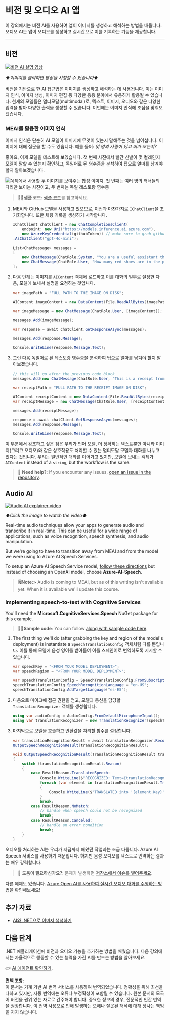 # 비전 및 오디오 AI 앱

이 강의에서는 비전 AI를 사용하여 앱이 이미지를 생성하고 해석하는 방법을 배웁니다. 오디오 AI는 앱이 오디오를 생성하고 실시간으로 이를 기록하는 기능을 제공합니다.

---

## 비전

[![비전 AI 설명 영상](https://img.youtube.com/vi/QXbASt1KXuw/0.jpg)](https://youtu.be/QXbASt1KXuw?feature=shared)

_⬆️이미지를 클릭하면 영상을 시청할 수 있습니다⬆️_

비전을 기반으로 한 AI 접근법은 이미지를 생성하고 해석하는 데 사용됩니다. 이는 이미지 인식, 이미지 생성, 이미지 편집 등 다양한 응용 분야에서 유용하게 활용될 수 있습니다. 현재의 모델들은 멀티모달(multimodal)로, 텍스트, 이미지, 오디오와 같은 다양한 입력을 받아 다양한 출력을 생성할 수 있습니다. 이번에는 이미지 인식에 초점을 맞춰보겠습니다.

### MEAI를 활용한 이미지 인식

이미지 인식은 단순히 AI 모델이 이미지에 무엇이 있는지 말해주는 것을 넘어섭니다. 이미지에 대해 질문을 할 수도 있습니다. 예를 들어: _몇 명의 사람이 있고 비가 오는지?_  

좋아요, 이제 모델을 테스트해 보겠습니다. 첫 번째 사진에서 빨간 신발이 몇 켤레인지 모델이 말할 수 있는지 확인하고, 독일어로 된 영수증을 분석하여 팁으로 얼마를 남겨야 할지 알아보겠습니다.

![예제에서 사용할 두 이미지를 보여주는 합성 이미지. 첫 번째는 여러 명의 러너들의 다리만 보이는 사진이고, 두 번째는 독일 레스토랑 영수증](../../../translated_images/example-visual-image.e2fc4ffa5f01b3d65bb9bd5d23eebf97513bf486b761209b28fea06b63a11f6c.ko.png)

> 🧑‍💻**샘플 코드**: [샘플 코드](../../../03-CoreGenerativeAITechniques/src/Vision-01MEAI-GitHubModels)를 참고하세요.

1. MEAI와 GitHub 모델을 사용하고 있으므로, 이전과 마찬가지로 `IChatClient`을 초기화합니다. 또한 채팅 기록을 생성하기 시작합니다.

    ```csharp
    IChatClient chatClient = new ChatCompletionsClient(
        endpoint: new Uri("https://models.inference.ai.azure.com"),
        new AzureKeyCredential(githubToken)) // make sure to grab githubToken from the secrets or environment
    .AsChatClient("gpt-4o-mini");

    List<ChatMessage> messages = 
    [
        new ChatMessage(ChatRole.System, "You are a useful assistant that describes images using a direct style."),
        new ChatMessage(ChatRole.User, "How many red shoes are in the photo?") // we'll start with the running photo
    ];
    ```

1. 다음 단계는 이미지를 `AIContent` 객체에 로드하고 이를 대화의 일부로 설정한 다음, 모델에 보내서 설명을 요청하는 것입니다.

    ```csharp
    var imagePath = "FULL PATH TO THE IMAGE ON DISK";

    AIContent imageContent = new DataContent(File.ReadAllBytes(imagePath), "image/jpeg"); // the important part here is that we're loading it in bytes. The image could come from anywhere.

    var imageMessage = new ChatMessage(ChatRole.User, [imageContent]);

    messages.Add(imageMessage);

    var response = await chatClient.GetResponseAsync(messages);

    messages.Add(response.Message);

    Console.WriteLine(response.Message.Text);
    ```

1. 그런 다음 독일어로 된 레스토랑 영수증을 분석하여 팁으로 얼마를 남겨야 할지 알아보겠습니다.

    ```csharp
    // this will go after the previous code block
    messages.Add(new ChatMessage(ChatRole.User, "This is a receipt from a lunch. I had the sausage. How much of a tip should I leave?"));

    var receiptPath = "FULL PATH TO THE RECEIPT IMAGE ON DISK";

    AIContent receiptContent = new DataContent(File.ReadAllBytes(receiptPath), "image/jpeg");
    var receiptMessage = new ChatMessage(ChatRole.User, [receiptContent]);

    messages.Add(receiptMessage);

    response = await chatClient.GetResponseAsync(messages);
    messages.Add(response.Message);

    Console.WriteLine(response.Message.Text);
    ```

이 부분에서 강조하고 싶은 점은 우리가 언어 모델, 더 정확히는 텍스트뿐만 아니라 이미지(그리고 오디오)와 같은 상호작용도 처리할 수 있는 멀티모달 모델과 대화를 나누고 있다는 것입니다. 우리는 일반적인 대화를 이어가고 있지만, 모델에 보내는 객체가 `AIContent` instead of a `string`, but the workflow is the same.

> 🙋 **Need help?**: If you encounter any issues, [open an issue in the repository](https://github.com/microsoft/Generative-AI-for-beginners-dotnet/issues/new).

## Audio AI

[![Audio AI explainer video](https://img.youtube.com/vi/fuquPXRNqCo/0.jpg)](https://youtu.be/fuquPXRNqCo?feature=shared)

_⬆️Click the image to watch the video⬆️_

Real-time audio techniques allow your apps to generate audio and transcribe it in real-time. This can be useful for a wide range of applications, such as voice recognition, speech synthesis, and audio manipulation.

But we're going to have to transition away from MEAI and from the model we were using to Azure AI Speech Services.

To setup an Azure AI Speech Service model, [follow these directions](../02-SetupDevEnvironment/getting-started-azure-openai.md) but instead of choosing an OpenAI model, choose **Azure-AI-Speech**.

> **🗒️Note:>** Audio is coming to MEAI, but as of this writing isn't available yet. When it is available we'll update this course.

### Implementing speech-to-text with Cognitive Services

You'll need the **Microsoft.CognitiveServices.Speech** NuGet package for this example.

> 🧑‍💻**Sample code**: You can follow [along with sample code here](../../../03-CoreGenerativeAITechniques/src/Audio-01-SpeechMic).

1. The first thing we'll do (after grabbing the key and region of the model's deployment) is instantiate a `SpeechTranslationConfig` 객체처럼 다를 뿐입니다. 이를 통해 모델에 음성 영어를 받아들여 이를 스페인어로 번역하도록 지시할 수 있습니다.

    ```csharp
    var speechKey = "<FROM YOUR MODEL DEPLOYMENT>";
    var speechRegion = "<FROM YOUR MODEL DEPLOYMENT>";

    var speechTranslationConfig = SpeechTranslationConfig.FromSubscription(speechKey, speechRegion);
    speechTranslationConfig.SpeechRecognitionLanguage = "en-US";
    speechTranslationConfig.AddTargetLanguage("es-ES");
    ```

1. 다음으로 마이크에 접근 권한을 얻고, 모델과 통신을 담당할 `TranslationRecognizer` 객체를 생성합니다.

    ```csharp
    using var audioConfig = AudioConfig.FromDefaultMicrophoneInput();
    using var translationRecognizer = new TranslationRecognizer(speechTranslationConfig, audioConfig);
    ```

1. 마지막으로 모델을 호출하고 반환값을 처리할 함수를 설정합니다.
   
    ```csharp
    var translationRecognitionResult = await translationRecognizer.RecognizeOnceAsync();
    OutputSpeechRecognitionResult(translationRecognitionResult);

    void OutputSpeechRecognitionResult(TranslationRecognitionResult translationRecognitionResult)
    {
        switch (translationRecognitionResult.Reason)
        {
            case ResultReason.TranslatedSpeech:
                Console.WriteLine($"RECOGNIZED: Text={translationRecognitionResult.Text}");
                foreach (var element in translationRecognitionResult.Translations)
                {
                    Console.WriteLine($"TRANSLATED into '{element.Key}': {element.Value}");
                }
                break;
            case ResultReason.NoMatch:
                // handle when speech could not be recognized
                break;
            case ResultReason.Canceled:
                // handle an error condition
                break;
        }
    }
    ```

오디오를 처리하는 AI는 우리가 지금까지 해왔던 작업과는 조금 다릅니다. Azure AI Speech 서비스를 사용하기 때문입니다. 하지만 음성 오디오를 텍스트로 번역하는 결과는 매우 강력합니다.

> 🙋 **도움이 필요하신가요?**: 문제가 발생하면 [저장소에서 이슈를 열어주세요](https://github.com/microsoft/Generative-AI-for-beginners-dotnet/issues/new).

다른 예제도 있습니다. [Azure Open AI를 사용하여 실시간 오디오 대화를 수행하는 방법](../../../03-CoreGenerativeAITechniques/src/Audio-02-RealTimeAudio)을 확인해보세요!

## 추가 자료

- [AI와 .NET으로 이미지 생성하기](https://learn.microsoft.com/dotnet/ai/quickstarts/quickstart-openai-generate-images?tabs=azd&pivots=openai)

## 다음 단계

.NET 애플리케이션에 비전과 오디오 기능을 추가하는 방법을 배웠습니다. 다음 강의에서는 자율적으로 행동할 수 있는 능력을 가진 AI를 만드는 방법을 알아보세요.

👉 [AI 에이전트 확인하기](./04-agents.md).

**면책 조항**:  
이 문서는 기계 기반 AI 번역 서비스를 사용하여 번역되었습니다. 정확성을 위해 최선을 다하고 있지만, 자동 번역에는 오류나 부정확성이 포함될 수 있습니다. 원본 문서의 모국어 버전을 권위 있는 자료로 간주해야 합니다. 중요한 정보의 경우, 전문적인 인간 번역을 권장합니다. 이 번역 사용으로 인해 발생하는 오해나 잘못된 해석에 대해 당사는 책임을 지지 않습니다.